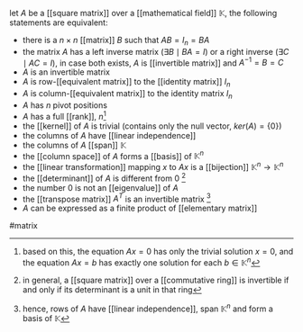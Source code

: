 let $A$ be a [[square matrix]] over a [[mathematical field]] $\mathbb{K}$, the following statements are equivalent:
- there is a $n\times n$ [[matrix]] $B$ such that $AB=I_n=BA$
- the matrix $A$ has a left inverse matrix ($\exists B \mid BA = I$) or a right inverse ($\exists C \mid AC = I$), in case both exists, $A$ is [[invertible matrix]] and $A^{-1} = B = C$
- $A$ is an invertible matrix
- $A$ is row-[[equivalent matrix]] to the [[identity matrix]] $I_n$
- $A$ is column-[[equivalent matrix]] to the identity matrix $I_n$
- $A$ has $n$ pivot positions
- $A$ has a full [[rank]], $n$[^1]
- the [[kernel]] of $A$ is trivial (contains only the  null vector, $ker(A) = \{0\}$) 
- the columns of $A$ have [[linear independence]]
- the columns of $A$ [[span]] $\mathbb{K}$
- the [[column space]] of $A$ forms a [[basis]] of $\mathbb{K}^n$
- the [[linear transformation]] mapping $x$ to $Ax$ is a [[bijection]] $\mathbb{K}^n\rightarrow \mathbb{K}^n$
- the [[determinant]] of $A$ is different from $0$ [^2]
- the number $0$ is not an [[eigenvalue]] of $A$
- the [[transpose matrix]] $A^T$ is an invertible matrix [^3]
- $A$ can be expressed as a finite product of [[elementary matrix]]

[^1]:based on this, the equation $Ax = 0$ has only the trivial solution $x=0$, and the equation $Ax=b$ has exactly one solution for each $b\in \mathbb{K}^n$ 
[^2]: in general, a [[square matrix]] over a [[commutative ring]] is invertible if and only if its determinant is a unit in that ring
[^3]: hence, rows of $A$ have [[linear independence]], span $\mathbb{K}^n$ and form a basis of $\mathbb{K}$

#matrix 